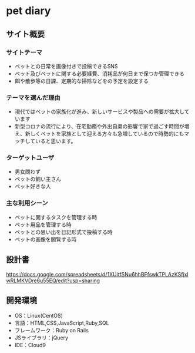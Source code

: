 # pet diary
  
## サイト概要
### サイトテーマ
- ペットとの日常を画像付きで投稿できるSNS
- ペット及びペットに関する必要経費、消耗品が何日まで保つか管理できる
- 餌や散歩等の日課、定期的な掃除などをの予定を設定する
  
### テーマを選んだ理由
- 現代ではペットの家族化が進み、新しいサービスや製品への需要が拡大しています
- 新型コロナの流行により、在宅勤務や外出自粛の影響で家で過ごす時間が増え、新しくペットを家族として迎える方々も急増しているので時勢的にもマッチしていると思います。
  
### ターゲットユーザ
- 男女問わず
- ペットの飼い主さん
- ペット好きな人
  
### 主な利用シーン
- ペットに関するタスクを管理する時
- ペット用品を管理する時
- ペットとの思い出を日記形式で投稿する時
- ペットの画像を閲覧する時
  
## 設計書
  
https://docs.google.com/spreadsheets/d/1XUitfSNu6hhBFfswkTPLAzKSfjxlwRLMKVDre6u55EQ/edit?usp=sharing
  
## 開発環境
- OS：Linux(CentOS)
- 言語：HTML,CSS,JavaScript,Ruby,SQL
- フレームワーク：Ruby on Rails
- JSライブラリ：jQuery
- IDE：Cloud9